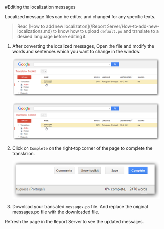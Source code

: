 #Editing the localization messages

Localized message files can be edited and changed for any specific texts.

> Read [How to add new localization](/Report Server/How-to-add-new-localizations.md) to know how to upload `default.po` and translate to a desired language before editing it.

1. After converting the localized messages, Open the file and modify the words and sentences which you want to change in the window.

    ![Open exiting file](images/edit-localization-1.png)
    
    ![Edit existing file](images/edit-localization-1.png)

2. Click on `Complete` on the right-top corner of the page to complete the translation.

    ![Complete](images/edit-localization-3.png)
 
3. Download your translated `messages.po` file. And replace the original messages.po file with the downloaded file.

Refresh the page in the Report Server to see the updated messages.
